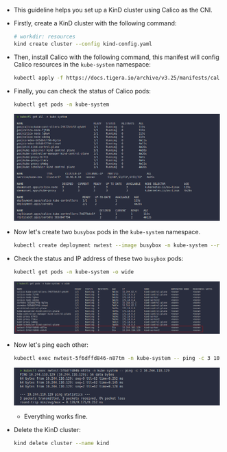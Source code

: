 * This guideline helps you set up a KinD cluster using Calico as the CNI.
* Firstly, create a KinD cluster with the following command:
  ```bash
  # workdir: resources
  kind create cluster --config kind-config.yaml
  ```
* Then, install Calico with the following command, this manifest will config Calico resources in the `kube-system` namespace:
  ```bash
  kubectl apply -f https://docs.tigera.io/archive/v3.25/manifests/calico.yaml
  ```
* Finally, you can check the status of Calico pods:
  ```bash
  kubectl get pods -n kube-system
  ```
  ![](./img/01.png)

* Now let's create two `busybox` pods in the `kube-system` namespace.
  ```bash
  kubectl create deployment nwtest --image busybox -n kube-system --replicas 2 -- sleep infinity
  ```

* Check the status and IP address of these two `busybox` pods:
  ```bash
  kubectl get pods -n kube-system -o wide
  ```
  ![](./img/02.png)

* Now let's ping each other:
  ```bash
  kubectl exec nwtest-5f6dffd846-n87tm -n kube-system -- ping -c 3 10.244.110.129
  ```
  ![](./img/03.png)
  * Everything works fine.

* Delete the KinD cluster:
  ```bash
  kind delete cluster --name kind
  ```